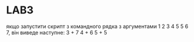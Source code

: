 # LAB3
якщо запустити скрипт з командного рядка з аргументами 1 2 3 4 5 5 6 7, він виведе наступне:
3 + 7
4 + 6
5 + 5
